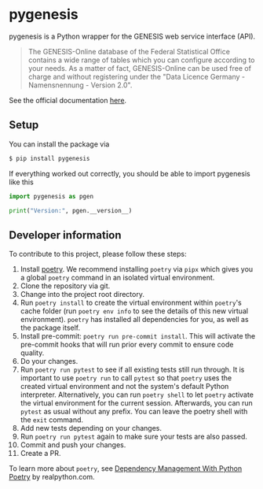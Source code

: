 # pygenesis

pygenesis is a Python wrapper for the GENESIS web service interface (API).

> The GENESIS-Online database of the Federal Statistical Office contains a wide range of tables which you can configure according to your needs. As a matter of fact, GENESIS-Online can be used free of charge and without registering under the "Data Licence Germany - Namensnennung - Version 2.0".

See the official documentation [here](https://www.destatis.de/EN/Service/OpenData/api-webservice.html).

## Setup

You can install the package via

```bash
$ pip install pygenesis
```

If everything worked out correctly, you should be able to import pygenesis like this

```python
import pygenesis as pgen

print("Version:", pgen.__version__)
```

## Developer information

To contribute to this project, please follow these steps:

1. Install [poetry](https://python-poetry.org/docs/). We recommend installing `poetry` via `pipx` which gives you a global `poetry` command in an isolated virtual environment.
2. Clone the repository via git.
3. Change into the project root directory.
4. Run `poetry install` to create the virtual environment within `poetry`'s cache folder (run `poetry env info` to see the details of this new virtual environment). `poetry` has installed all dependencies for you, as well as the package itself.
5. Install pre-commit: `poetry run pre-commit install`. This will activate the pre-commit hooks that will run prior every commit to ensure code quality.
6. Do your changes.
7. Run `poetry run pytest` to see if all existing tests still run through. It is important to use `poetry run` to call `pytest` so that `poetry` uses the created virtual environment and not the system's default Python interpreter. Alternatively, you can run `poetry shell` to let `poetry` activate the virtual environment for the current session. Afterwards, you can run `pytest` as usual without any prefix. You can leave the poetry shell with the `exit` command.
8. Add new tests depending on your changes.
9. Run `poetry run pytest` again to make sure your tests are also passed.
10. Commit and push your changes.
11. Create a PR.

To learn more about `poetry`, see [Dependency Management With Python Poetry](https://realpython.com/dependency-management-python-poetry/#command-reference) by realpython.com.
